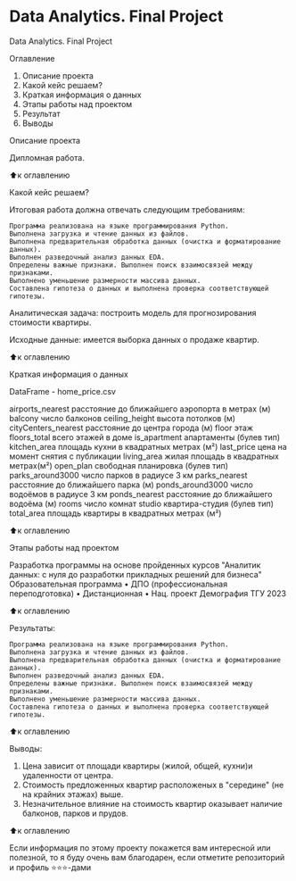 # Data Analytics. Final Project
Data Analytics. Final Project

Оглавление
1. Описание проекта
2. Какой кейс решаем?
3. Краткая информация о данных
4. Этапы работы над проектом
5. Результат
6. Выводы

Описание проекта

Дипломная работа.

⬆️к оглавлению

Какой кейс решаем?

Итоговая работа должна отвечать следующим требованиям:

	Программа реализована на языке программирования Python.
	Выполнена загрузка и чтение данных из файлов.
	Выполнена предварительная обработка данных (очистка и форматирование данных).
	Выполнен разведочный анализ данных EDA.
	Определены важные признаки. Выполнен поиск взаимосвязей между признаками.
	Выполнено уменьшение размерности массива данных.
	Составлена гипотеза о данных и выполнена проверка соответствующей гипотезы.

Аналитическая задача: построить модель для прогнозирования стоимости квартиры.

Исходные данные: имеется выборка данных о продаже квартир.




⬆️к оглавлению


Краткая информация о данных

DataFrame - home_price.csv

airports_nearest		расстояние до ближайшего аэропорта в метрах (м)
balcony				число балконов
ceiling_height			высота потолков (м)
cityCenters_nearest		расстояние до центра города (м)
floor				этаж
floors_total			всего этажей в доме
is_apartment			апартаменты (булев тип)
kitchen_area			площадь кухни в квадратных метрах (м²)
last_price			цена на момент снятия с публикации
living_area			жилая площадь в квадратных метрах(м²)
open_plan			свободная планировка (булев тип)
parks_around3000		число парков в радиусе 3 км
parks_nearest			расстояние до ближайшего парка (м)
ponds_around3000		число водоёмов в радиусе 3 км
ponds_nearest			расстояние до ближайшего водоёма (м)
rooms				число комнат
studio				квартира-студия (булев тип)
total_area			площадь квартиры в квадратных метрах (м²)



⬆️к оглавлению

Этапы работы над проектом

Разработка программы на основе пройденных курсов "Аналитик данных: с нуля до разработки прикладных решений для бизнеса"
Образовательная программа • ДПО (профессиональная переподготовка) • Дистанционная • Нац. проект Демография ТГУ 2023

⬆️к оглавлению

Результаты:

	Программа реализована на языке программирования Python.
	Выполнена загрузка и чтение данных из файлов.
	Выполнена предварительная обработка данных (очистка и форматирование данных).
	Выполнен разведочный анализ данных EDA.
	Определены важные признаки. Выполнен поиск взаимосвязей между признаками.
	Выполнено уменьшение размерности массива данных.
	Составлена гипотеза о данных и выполнена проверка соответствующей гипотезы.

⬆️к оглавлению

Выводы:

1. Цена зависит от площади квартиры (жилой, общей, кухни)и удаленности от центра.
2. Стоимость предложенных квартир расположеных в "середине" (не на крайних этажах) выше.
3. Незначительное влияние на стоимость квартир оказывает наличие балконов, парков и прудов.

⬆️к оглавлению

Если информация по этому проекту покажется вам интересной или полезной, то я буду очень вам благодарен, если отметите репозиторий и профиль ⭐️⭐️⭐️-дами
